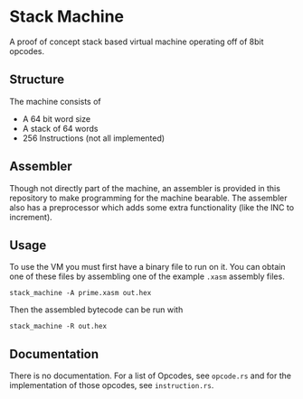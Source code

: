 # Stack Machine
A proof of concept stack based virtual machine operating off of 8bit opcodes. 

## Structure
The machine consists of

 - A 64 bit word size
 - A stack of 64 words
 - 256 Instructions (not all implemented)

## Assembler
Though not directly part of the machine, an assembler is provided in this repository to make programming for the machine bearable.
The assembler also has a preprocessor which adds some extra functionality (like the INC to increment).
## Usage

To use the VM you must first have a binary file to run on it.
You can obtain one of these files by assembling one of the example `.xasm` assembly files.
```shell
stack_machine -A prime.xasm out.hex
```
Then the assembled bytecode can be run with
```shell
stack_machine -R out.hex
```

## Documentation
There is no documentation.
For a list of Opcodes, see `opcode.rs` and for the implementation of those opcodes, see `instruction.rs`. 